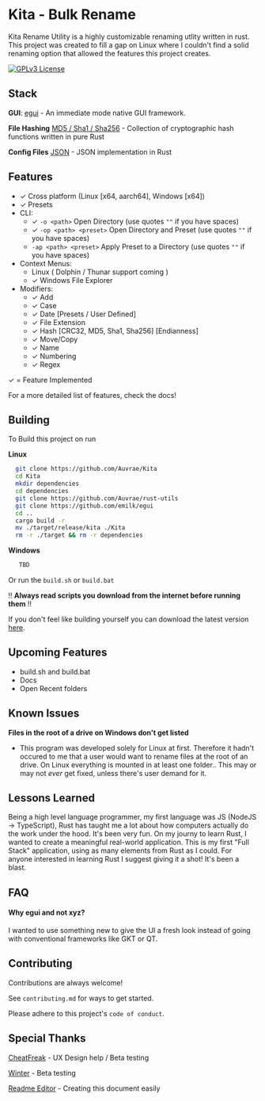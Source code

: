 
# Kita - Bulk Rename

Kita Rename Utility is a highly customizable renaming utlity written in rust. This project was created to fill a gap on Linux where I couldn't find a solid renaming option that allowed the features this project creates.


[![GPLv3 License](https://img.shields.io/badge/License-GPL%20v3-yellow.svg)](https://opensource.org/licenses/)


## Stack

**GUI**: [egui](https://github.com/emilk/egui) - An immediate mode native GUI framework.

**File Hashing** [MD5 / Sha1 / Sha256](https://github.com/RustCrypto/hashes) - Collection of cryptographic hash functions written in pure Rust

**Config Files** [JSON](https://github.com/maciejhirsz/json-rust) - JSON implementation in Rust 







## Features

- ✓ Cross platform (Linux [x64, aarch64], Windows [x64])
- ✓ Presets
- CLI:
  - ✓ `-o <path>` Open Directory (use quotes `""` if you have spaces)
  - ✓ `-op <path> <preset>` Open Directory and Preset (use quotes `""` if you have spaces)
  -   `-ap <path> <preset>` Apply Preset to a Directory (use quotes `""` if you have spaces)
- Context Menus:
  -   Linux ( Dolphin / Thunar support coming )
  - ✓ Windows File Explorer
- Modifiers:
  - ✓ Add
  - ✓ Case
  - ✓ Date [Presets / User Defined]
  - ✓ File Extension
  - ✓ Hash [CRC32, MD5, Sha1, Sha256] [Endianness]
  - ✓ Move/Copy
  - ✓ Name
  - ✓ Numbering
  - ✓ Regex

✓ = Feature Implemented

For a more detailed list of features, check the docs!

## Building

To Build this project on run

**Linux**
```bash
  git clone https://github.com/Auvrae/Kita
  cd Kita
  mkdir dependencies
  cd dependencies
  git clone https://github.com/Auvrae/rust-utils
  git clone https://github.com/emilk/egui
  cd ..
  cargo build -r
  mv ./target/release/kita ./Kita
  rm -r ./target && rm -r dependencies
```

**Windows**
```bat
   TBD
```

Or run the `build.sh` or `build.bat` 

!! **Always read scripts you download from the internet before running them** !!

If you don't feel like building yourself you can download the latest version [here](https://github.com/Auvrae/Kita/releases).
## Upcoming Features

- build.sh and build.bat
- Docs
- Open Recent folders


## Known Issues

**Files in the root of a drive on Windows don't get listed**
-  This program was developed solely for Linux at first. Therefore it hadn't occured to me that a user would want to rename files at the root of an drive. On Linux everything is mounted in at least one folder.. This may or may not *ever* get fixed, unless there's user demand for it.

## Lessons Learned

Being a high level language programmer, my first language was JS (NodeJS -> TypeScript), Rust has taught me a lot about how computers actually do the work under the hood. It's been very fun. On my journy to learn Rust, I wanted to create a meaningful real-world application. This is my first "Full Stack" application, using as many elements from Rust as I could. For anyone interested in learning Rust I suggest giving it a shot! It's been a blast. 


## FAQ

#### Why egui and not xyz?

I wanted to use something new to give the UI a fresh look instead of going with conventional frameworks like GKT or QT.
## Contributing

Contributions are always welcome!

See `contributing.md` for ways to get started.

Please adhere to this project's `code of conduct`.


## Special Thanks

[CheatFreak](https://github.com/cheatfreak47/) - UX Design help / Beta testing

[Winter](https://github.com/winterkid09/) - Beta testing

[Readme Editor](https://readme.so/editor) - Creating this document easily
